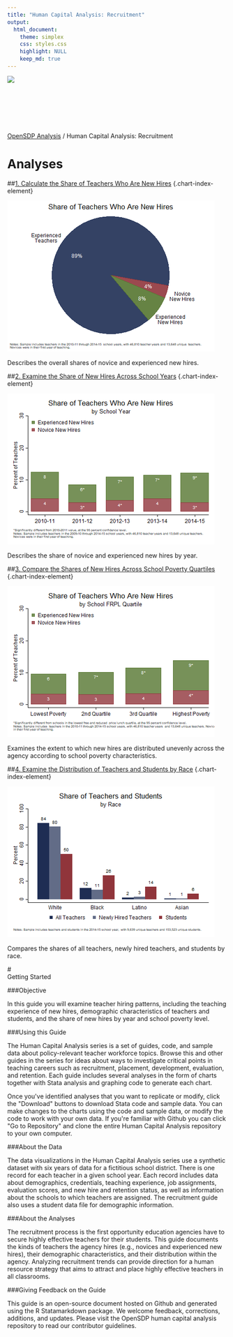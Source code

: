 ```yaml
---
title: "Human Capital Analysis: Recruitment"
output: 
  html_document:
    theme: simplex
    css: styles.css
    highlight: NULL
    keep_md: true
---
```


<div class="navbar navbar-default navbar-fixed-top" id="logo">
<div class="container">
<img src="OpenSDP-Banner_crimson.jpg" style="display: block; margin: 0 auto; height: 115px;">
</div>
</div>

[OpenSDP Analysis](http://opensdp.github.io/analysis)  /  Human Capital Analysis: Recruitment

# Analyses

##[1. Calculate the Share of Teachers Who Are New Hires](Share_of_Teachers_Who_Are_New_Hires.html) {.chart-index-element}

[![](Share_of_Teachers_Who_Are_New_Hires.png)](Share_of_Teachers_Who_Are_New_Hires.html)

Describes the overall shares of novice and experienced new hires.

##[2. Examine the Share of New Hires Across School Years](Share_of_Teachers_Who_Are_New_Hires_by_School_Year.html) {.chart-index-element}

[![](Share_of_Teachers_Who_Are_New_Hires_by_School_Year.png)](Share_of_Teachers_Who_Are_New_Hires_by_School_Year.html)

Describes the share of novice and experienced new hires by year.

##[3. Compare the Shares of New Hires Across School Poverty Quartiles](Share_of_Teachers_Who_Are_New_Hires_by_School_Poverty_Level.html) {.chart-index-element}

[![](Share_of_Teachers_Who_Are_New_Hires_by_School_Poverty_Level.png)](Share_of_Teachers_Who_Are_New_Hires_by_School_Poverty_Level.html)

Examines the extent to which new hires are distributed unevenly across the agency according to school poverty characteristics.

##[4. Examine the Distribution of Teachers and Students by Race](Share_of_Teachers_and_Students_by_Race.html) {.chart-index-element}

[![](Share_of_Teachers_and_Students_by_Race.png)](Share_of_Teachers_and_Students_by_Race.html)

Compares the shares of all teachers, newly hired teachers, and students by race.

#<br style="clear:both">Getting Started

###Objective

In this guide you will examine teacher hiring patterns, including the teaching experience of new hires, demographic characteristics of teachers and students, and the share of new hires by year and school poverty level.

###Using this Guide

The Human Capital Analysis series is a set of guides, code, and sample data about policy-relevant teacher workforce topics. Browse this and other guides in the series for ideas about ways to investigate critical points in teaching careers such as recruitment, placement, development, evaluation, and retention. Each guide includes several analyses in the form of charts together with Stata analysis and graphing code to generate each chart.

Once you've identified analyses that you want to replicate or modify, click the "Download" buttons to download Stata code and sample data. You can make changes to the charts using the code and sample data, or modify the code to work with your own data. If you're familiar with Github you can click "Go to Repository" and clone the entire Human Capital Analysis repository to your own computer.

###About the Data

The data visualizations in the Human Capital Analysis series use a synthetic dataset with six years of data for a fictitious school district. There is one record for each teacher in a given school year. Each record includes data about demographics, credentials, teaching experience, job assignments, evaluation scores, and new hire and retention status, as well as information about the schools to which teachers are assigned. The recruitment guide also uses a student data file for demographic information.

###About the Analyses

The recruitment process is the first opportunity education agencies have to secure highly effective teachers for their students. This guide documents the kinds of teachers the agency hires (e.g., novices and experienced new hires), their demographic characteristics, and their distribution within the agency. Analyzing recruitment trends can provide direction for a human resource strategy that aims to attract and place highly effective teachers in all classrooms.

###Giving Feedback on the Guide

This guide is an open-source document hosted on Github and generated using the R Statamarkdown package. We welcome feedback, corrections, additions, and updates. Please visit the OpenSDP human capital analysis repository to read our contributor guidelines.
